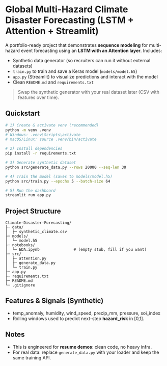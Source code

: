 # Global Multi-Hazard Climate Disaster Forecasting (LSTM + Attention + Streamlit)

A portfolio-ready project that demonstrates **sequence modeling** for multi-hazard event forecasting using an
**LSTM with an Attention layer**. Includes:
- Synthetic data generator (so recruiters can run it without external datasets)
- `train.py` to train and save a Keras model (`models/model.h5`)
- `app.py` (Streamlit) to visualize predictions and interact with the model
- Clean `README.md` and `requirements.txt`

> Swap the synthetic generator with your real dataset later (CSV with features over time).

## Quickstart

```bash
# 1) Create & activate venv (recommended)
python -m venv .venv
# Windows: .venv\Scripts\activate
# macOS/Linux: source .venv/bin/activate

# 2) Install dependencies
pip install -r requirements.txt

# 3) Generate synthetic dataset
python src/generate_data.py --rows 20000 --seq-len 30

# 4) Train the model (saves to models/model.h5)
python src/train.py --epochs 5 --batch-size 64

# 5) Run the dashboard
streamlit run app.py
```

## Project Structure
```
Climate-Disaster-Forecasting/
├─ data/
│  ├─ synthetic_climate.csv
├─ models/
│  └─ model.h5
├─ notebooks/
│  └─ EDA.ipynb               # (empty stub, fill if you want)
├─ src/
│  ├─ attention.py
│  ├─ generate_data.py
│  └─ train.py
├─ app.py
├─ requirements.txt
├─ README.md
└─ .gitignore
```

## Features & Signals (Synthetic)
- temp_anomaly, humidity, wind_speed, precip_mm, pressure, soi_index
- Rolling windows used to predict next-step **hazard_risk** in [0,1].

## Notes
- This is engineered for **resume demos**: clean code, no heavy infra.
- For real data: replace `generate_data.py` with your loader and keep the same training API.
